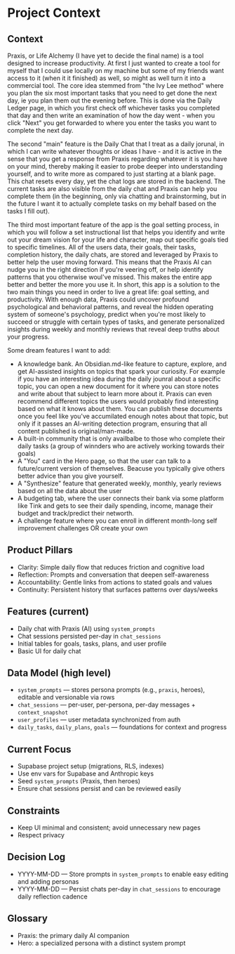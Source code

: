 # Project Context

## Context
Praxis, or Life Alchemy (I have yet to decide the final name) is a tool designed to increase productivity. At first I just wanted to create a tool for myself that I could use locally on my machine but some of my friends want access to it (when it it finished) as well, so might as well turn it into a commercial tool. The core idea stemmed from "the Ivy Lee method" where you plan the six most important tasks that you need to get done the next day, ie you plan them out the evening before. This is done via the Daily Ledger page, in which you first check off whichever tasks you completed that day and then write an examination of how the day went - when you click "Next" you get forwarded to where you enter the tasks you want to complete the next day. 

The second "main" feature is the Daily Chat that I treat as a daily jorunal, in which I can write whatever thoughts or ideas I have - and it is active in the sense that you get a response from Praxis regarding whatever it is you have on your mind, thereby making it easier to probe deeper into understanding yourself, and to write more as compared to just starting at a blank page. This chat resets every day, yet the chat logs are stored in the backend. The current tasks are also visible from the daily chat and Praxis can help you complete them (in the beginning, only via chatting and brainstorming, but in the future I want it to actually complete tasks on my behalf based on the tasks I fill out).

The third most important feature of the app is the goal setting process, in which you will follow a set instructional list that helps you identify and write out your dream vision for your life and character, map out specific goals tied to specific timelines. 
All of the users data, their goals, their tasks, completion history, the daily chats, are stored and leveraged by Praxis to better help the user moving forward. This means that the Praxis AI can nudge you in the right direction if you're veering off, or help identify patterns that you otherwise woul've missed. This makes the entire app better and better the more you use it. 
In short, this app is a solution to the two main things you need in order to live a great life: goal setting, and productivity. With enough data, Praxis could uncover profound psychological and behavioral patterns, and reveal the hidden operating system of someone's psychology, predict when you're most likely to succeed or struggle with certain types of tasks, and generate personalized insights during weekly and monthly reviews that reveal deep truths about your progress. 

Some dream features I want to add:
- A knowledge bank. An Obsidian.md-like feature to capture, explore, and get AI-assisted insights on topics that spark your curiosity. For example if you have an interesting idea during the daily jounral about a specific topic, you can open a new document for it where you can store notes and write about that subject to learn more about it. Praxis can even recommend different topics the users would probably find interesting based on what it knows about them. You can publish these documents once you feel like you've accumilated enough notes about that topic, but only if it passes an AI-writing detection program, ensuring that all content published is original/man-made.  
- A built-in community that is only availbalbe to those who complete their daily tasks (a group of winnders who are actively working towards their goals)
- A "You" card in the Hero page, so that the user can talk to a future/current version of themselves. Beacuse you typically give others better advice than you give yourself.
- A "Synthesize" feature that generated weekly, monthly, yearly reviews based on all the data about the user
- A budgeting tab, where the user connects their bank via some platform like Tink and gets to see their daily spending, income, manage their budget and track/predict their networth. 
- A challenge feature where you can enroll in different month-long self improvement challenges OR create your own

## Product Pillars
- Clarity: Simple daily flow that reduces friction and cognitive load
- Reflection: Prompts and conversation that deepen self-awareness
- Accountability: Gentle links from actions to stated goals and values
- Continuity: Persistent history that surfaces patterns over days/weeks


## Features (current)
- Daily chat with Praxis (AI) using `system_prompts`
- Chat sessions persisted per-day in `chat_sessions`
- Initial tables for goals, tasks, plans, and user profile
- Basic UI for daily chat

## Data Model (high level)
- `system_prompts` — stores persona prompts (e.g., `praxis`, heroes), editable and versionable via rows
- `chat_sessions` — per-user, per-persona, per-day messages + `context_snapshot`
- `user_profiles` — user metadata synchronized from auth
- `daily_tasks`, `daily_plans`, `goals` — foundations for context and progress

## Current Focus
- Supabase project setup (migrations, RLS, indexes)
- Use env vars for Supabase and Anthropic keys
- Seed `system_prompts` (Praxis, then heroes)
- Ensure chat sessions persist and can be reviewed easily

## Constraints
- Keep UI minimal and consistent; avoid unnecessary new pages
- Respect privacy

## Decision Log
- YYYY-MM-DD — Store prompts in `system_prompts` to enable easy editing and adding personas
- YYYY-MM-DD — Persist chats per-day in `chat_sessions` to encourage daily reflection cadence

## Glossary
- Praxis: the primary daily AI companion
- Hero: a specialized persona with a distinct system prompt


